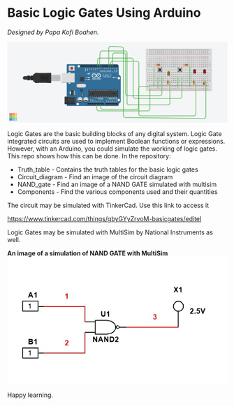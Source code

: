 # Basic Logic Gates Using Arduino

*Designed by Papa Kofi Boahen.*

![Circuit Diagram](images/Circuit_diagram.png "Circuit Diagram") 

Logic Gates are the basic building blocks of any digital system. Logic Gate integrated circuits are used to implement Boolean functions or expressions. However, with an Arduino, you could simulate the working of logic
gates. This repo shows how this can be done. In the repository:

- Truth_table - Contains the truth tables for the basic logic gates
- Circuit_diagram - Find an image of the circuit diagram
- NAND_gate - Find an image of a NAND GATE simulated with multisim
- Components - Find the various components used and their quantities

The circuit may be simulated with TinkerCad. Use this link to access it

https://www.tinkercad.com/things/gbyGYyZrvoM-basicgates/editel

Logic Gates may be simulated with MultiSim by National Instruments as well.

**An image of a simulation of NAND GATE with MultiSim**
![Circuit Diagram](images/NAND_image.jpg "Circuit Diagram") 

Happy learning.

